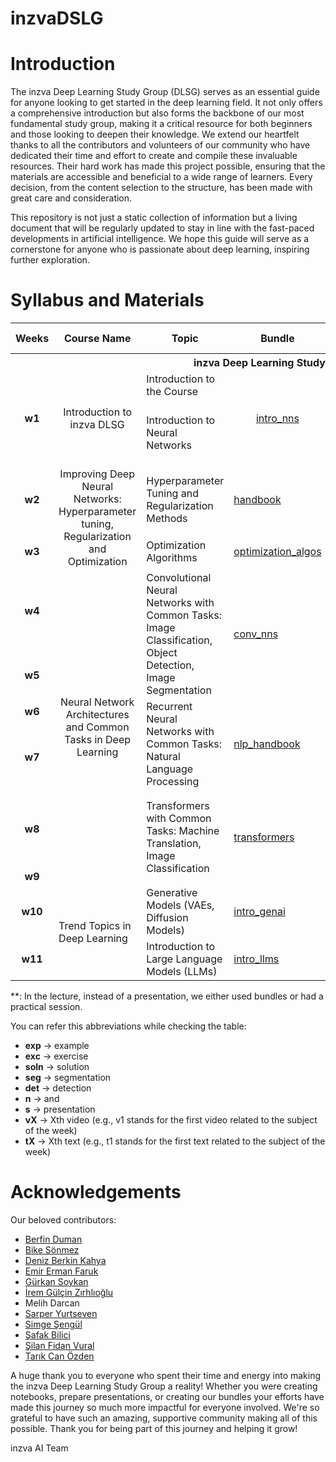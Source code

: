 # inzvaDSLG

# Introduction
The inzva Deep Learning Study Group (DLSG) serves as an essential guide for anyone looking to get started in the deep learning field. It not only offers a comprehensive introduction but also forms the backbone of our most fundamental study group, making it a critical resource for both beginners and those looking to deepen their knowledge. We extend our heartfelt thanks to all the contributors and volunteers of our community who have dedicated their time and effort to create and compile these invaluable resources. Their hard work has made this project possible, ensuring that the materials are accessible and beneficial to a wide range of learners. Every decision, from the content selection to the structure, has been made with great care and consideration.

This repository is not just a static collection of information but a living document that will be regularly updated to stay in line with the fast-paced developments in artificial intelligence. We hope this guide will serve as a cornerstone for anyone who is passionate about deep learning, inspiring further exploration.

# Syllabus and Materials


<table>
    <thead>
        <tr>
            <th>Weeks</th>
            <th>Course Name</th>
            <th>Topic</th>
            <th>Bundle</th>
            <th>Slide</th>
            <th>Notebooks</th>
            <th>Recommended Links</th>
        </tr>
    </thead>
    <tbody>
        <tr>
            <th colspan=7> inzva Deep Learning Study Group</th>
        </tr>
        <tr>
            <td style="text-align: center;"rowspan=2> <b>w1</b> </td>
            <td style="text-align: center;"rowspan=2>Introduction to inzva DLSG</td>
            <td>Introduction to the Course</td>
            <td style="text-align: center;"rowspan=2><a href="https://drive.google.com/file/d/1Ce9VyWxFiW0EBYicveAVOJp25jyPg_W8/view?usp=drive_link">intro_nns</a></td>
            <td style="text-align: center;"rowspan=2><a href="https://drive.google.com/file/d/1LhQq9k6Ik8AiE6foAO6r-SjvpFacDtIt/view?usp=sharing">w1_s</a></td>
            <td style="text-align: center;"rowspan=2><a href="https://drive.google.com/file/d/1sGPepXg0tkQC1bi5IzWhwOyjjGr9MCfx/view?usp=sharing">pytorchintro</a> <a href="https://drive.google.com/file/d/1BbhAnr0pD3_h-NVcNf_mx5hi-69jdEtC/view?usp=sharing">fcn_exp1.1</a> <a href="https://drive.google.com/file/d/1gIRoHE5ZHqd0UElQYmHokbkJorKfF4UO/view?usp=sharing">fcn_exp1.2</a></td>
            <td> </td>
        </tr>
        <tr>
            <td>Introduction to Neural Networks</td>
			  <td>
            <a href="https://www.youtube.com/watch?v=aircAruvnKk&list=PLZHQObOWTQDNU6R1_67000Dx_ZCJB-3pi">[v1]</a> <br>
            <a href="https://www.youtube.com/watch?v=IHZwWFHWa-w&list=PLZHQObOWTQDNU6R1_67000Dx_ZCJB-3pi&index=2">[v2]</a>  <br>
            <a href="https://www.youtube.com/watch?v=Ilg3gGewQ5U&list=PLZHQObOWTQDNU6R1_67000Dx_ZCJB-3pi&index=3">[v3]</a>  <br>
            <a href="https://www.youtube.com/watch?v=tIeHLnjs5U8&list=PLZHQObOWTQDNU6R1_67000Dx_ZCJB-3pi&index=4">[v4]</a>  <br>
            <a href="https://gaoxiangluo.github.io/2020/09/27/Visual-and-Rigorous-Proof-of-Universal-Approximation-Theorem-UAT/">[t1]</a> 
            </td>
        </tr>
        <tr>
            <td style="text-align: center;"> <b>w2</b> </td>
            <td style="text-align: center;"rowspan=2>Improving Deep Neural Networks:
 Hyperparameter tuning, Regularization and Optimization</td>
            <td>Hyperparameter Tuning and Regularization Methods</td>
            <td><a href="https://drive.google.com/file/d/1dtsZPtXomEv7qxDcMP2NBQrLGiV7JNLM/view?usp=sharing">handbook</a></td>
            <td><a href="https://drive.google.com/file/d/1jVCtRNULfGDzOqizoNMr9Pr-rjPQ3FVt/view?usp=sharing">w2_s</a></td>
            <td><a href="https://drive.google.com/file/d/1jtKAdJtjT4bium2gISp5NiiXwtj1fzA4/view?usp=sharing">exc</a> <a href="https://drive.google.com/file/d/1_wAY84_yrIyvlMDqhpm1xsYmuzmzj5rC/view?usp=sharing">soln</a> </td>
            <td><a href=""></a><a href=""></a></td>
        </tr>
        <tr>
            <td style="text-align: center;"> <b>w3</b> </td>
            <td>Optimization Algorithms</td>
            <td><a href="https://drive.google.com/file/d/1q9ub7NMhkxM8ugopzBLpAAesyb2uy3uI/view?usp=sharing">optimization_algos</a></td>
            <td><a href="https://drive.google.com/file/d/1-wVi_odVzSnaWIUD4gLo7z5OzzAdK1gg/view?usp=sharing">w3_s</a></td>
            <td><a href="https://drive.google.com/file/d/1cF-1bWmH7hfPxLWOSEzUx2I9jf6v__3C/view?usp=sharing">visual_exp</a></td>
            <td><a href="https://www.youtube.com/watch?v=NE88eqLngkg">[1]</a> <a href=""></a></td>
        </tr>
        <tr>
            <td style="text-align: center;"> <b>w4</b> </td>
            <td style="text-align: center;"rowspan=6>Neural Network Architectures and Common Tasks in Deep Learning</td>
            <td rowspan=2>Convolutional Neural Networks with Common Tasks: Image Classification, Object Detection, Image Segmentation</td>
            <td rowspan=2><a href="https://drive.google.com/file/d/15G76dE5UhGSYNAtZSQpbCcNtkeH0vPuZ/view?usp=sharing">conv_nns</a></td>
            <td><a href="https://drive.google.com/file/d/1pG3aLVz8t0VKjppymQ8iA6b-Qo3YsCUX/view?usp=sharing">w4_s</a></td>
            <td><a href="https://drive.google.com/file/d/1dApDs65P0ORibXJtgsocG5VGZI9B2DP3/view?usp=sharing">resnet_exp</a></td>
            <td><a href="https://www.youtube.com/watch?v=KuXjwB4LzSA&t=566s">[v1]</a> 
            <a href="https://www.youtube.com/watch?v=IaSGqQa5O-M">[v2]</a> 
            <a href="https://www.youtube.com/watch?v=pj9-rr1wDhM">[v3]</a> 
            <a href="https://www.youtube.com/watch?v=jDe5BAsT2-Y">[v4]</a></td>
        </tr>
        <tr>
            <td style="text-align: center;"> <b>w5</b> </td>
            <td><a href="https://github.com/denizberkin/study_group_week5/tree/final">**</a></td>
            <td><a href="https://github.com/denizberkin/study_group_week5/tree/final">seg_n_det_exp</a></td>
            <td><a href=""></a> <a href=""></a></td>
        </tr>
        <tr>
            <td style="text-align: center;"> <b>w6</b> </td>
            <td rowspan=2>Recurrent Neural Networks with Common Tasks: Natural Language Processing</td>
            <td rowspan=2 ><a href="https://drive.google.com/file/d/1Yckxlqqo1EF1PlyhwKuvHq4l9byg2etK/view?usp=sharing">nlp_handbook</a></td>
            <td><a href="https://drive.google.com/file/d/1AkDNkLoOWIgh0Qyoxmve1Qh4UjsBBWUd/view?usp=sharing">w6_s</a></td>
            <td><a href=""></a></td>
            <td><a href=""></a> <a href=""></a></td>
        </tr>
        <tr>
            <td style="text-align: center;"> <b>w7</b> </td>
            <td><a href="">**</a></td>
            <td><a href="https://drive.google.com/drive/folders/1E3uhfE89aDSL2hX8ZYZKP3cldadFpxn6?usp=sharing">charlm_exp</a>
            <a href="https://drive.google.com/drive/folders/1vnlvxsTCM1UoWqWOu_w2YAmDf1FAbGbQ?usp=drive_link">embeddings_exp</a>
 			  <a href="https://drive.google.com/drive/folders/1V8qFUGZyJ6dv19zrBjQ9SMI682g-4jXu?usp=drive_link">emotion_exp</a>
            </td>
            <td><a href=""></a> <a href=""></a></td>
        </tr>
        <tr>
            <td style="text-align: center;"> <b>w8</b> </td>
            <td rowspan=2 >Transformers with Common Tasks: Machine Translation, Image Classification</td>
            <td rowspan=2 ><a href="https://drive.google.com/file/d/1bViI6MQ5wTijwaUp5N5Ahm0KrDjkcP8k/view?usp=sharing">transformers</a></td>
            <td><a href="https://drive.google.com/file/d/1ykSjVS7gkNO7qFbc-Mndhp-AovtLlYUf/view?usp=sharing">w8_s</a></td>
            <td><a href=""></a></td>
            <td>
            <a href="https://jalammar.github.io/illustrated-transformer/">[t1]</a>
            <br>
            <a href="https://www.youtube.com/watch?v=yGTUuEx3GkA&t=1s">[v1]</a>
            <br>
            <a href="https://www.youtube.com/watch?v=tIvKXrEDMhk">[v2]</a>
            <br>
            <a href="https://www.youtube.com/watch?v=23XUv0T9L5c">[v3]</a>
            <br>
            <a href="https://www.youtube.com/watch?v=EXNBy8G43MM">[v4]</a>
            <br>
			  <a href="https://www.youtube.com/watch?v=eMlx5fFNoYc">[v5]</a>
            </td>
        </tr>
        <tr>
            <td style="text-align: center;"> <b>w9</b> </td>
            <td><a href="">**</a></td> <!-- w9 slide -->
            <td><a href="https://www.kaggle.com/code/berfinduman0/inzva-vit-example">vit_exp</a> <a href="https://www.kaggle.com/code/berfinduman0/eng-tr-neural-translation-dive-into-transformers">nmt_exp</a></td> <!-- w9 notebook -->
            <td>
            <a href="https://jalammar.github.io/visualizing-neural-machine-translation-mechanics-of-seq2seq-models-with-attention/">[t1]</a> 
            </td>
        </tr>
        <tr>
            <td style="text-align: center;"> <b>w10</b> </td>
 			  <td rowspan=3> Trend Topics in Deep Learning</td>
 			  <td rowspan=1> Generative Models (VAEs, Diffusion Models)</td>
 			  <td><a href="https://drive.google.com/file/d/1Zx5V8vT2NosDXmhPYQ0l47Eh_5--mZTz/view?usp=sharing">intro_genai</a></td>
 			  <td><a href="https://drive.google.com/file/d/1ntNE7156IF8xJbeyunUeYC1zodAVuYcb/view?usp=sharing">w10_s</a></td>
            <td><a href="https://colab.research.google.com/drive/1FPYyzOxQsCtsehyjq63p6qF0x96wGWZR?usp=sharing">sdiffusion_exp</a></td>
            <td><a href="https://www.youtube.com/watch?v=HoKDTa5jHvg">[v1]</a> <a href=""></a></td>
        </tr>
        <tr>
            <td style="text-align: center;"> <b>w11</b> </td>
            <td rowspan=1> Introduction to Large Language Models (LLMs) </td>
            <td><a href="https://drive.google.com/file/d/1t8A_hXAPg4li8sZ1TWjol5Bmlu-R38h2/view?usp=sharing">intro_llms</a></td>
 			  <td><a href="">**</a></td>
            <td><a href="https://colab.research.google.com/drive/1hUuTE-EQoogIvAy_7CQNLI4l9ot9dKu8?usp=sharing">bert_exp</a>
            <a href="https://colab.research.google.com/drive/1lZNpXo6EPCkcJzYm6YxoN3DA2eUmRT6k?usp=sharing">t5_exp</a>
            <a href="https://colab.research.google.com/drive/1WrmNCCQtK_nhObHOJ7PiaRspDzVJi6Ie?usp=sharing">llama_exp</a></td>
            <td><a href=""></a> <a href=""></a></td>
        </tr>
    </tbody>
</table>

**: In the lecture, instead of a presentation, we either used bundles or had a practical session.

You can refer this abbreviations while checking the table:

- **exp** → example
- **exc** → exercise
- **soln** → solution
- **seg** → segmentation
- **det** → detection
- **n** → and
- **s** → presentation
- **vX** → Xth video (e.g., v1 stands for the first video related to the subject of the week)
- **tX** → Xth text (e.g., t1 stands for the first text related to the subject of the week)


# Acknowledgements
Our beloved contributors:

<ul>
  <li><a href="http://www.linkedin.com/in/berfin-duman">Berfin Duman</a></li>
  <li><a href="https://www.linkedin.com/in/bikesonmez/">Bike Sönmez</a></li>
  <li><a href="https://www.linkedin.com/in/denizberkin/">Deniz Berkin Kahya</a></li>
  <li><a href="http://www.linkedin.com/in/emirfarukerman">Emir Erman Faruk</a></li>
  <li><a href="https://www.linkedin.com/in/gurkan-soykan/">Gürkan Soykan</a></li>
  <li><a href="https://www.linkedin.com/in/iremz/">İrem Gülçin Zırhlıoğlu</a></li>
  <li>Melih Darcan</li>
  <li><a href="https://www.linkedin.com/in/sarper-yurtseven/">Sarper Yurtseven</a></li>
  <li><a href="https://www.linkedin.com/in/simge-%C5%9Feny%C3%BCz-593726122/">Simge Şengül</a></li>
  <li><a href="https://www.linkedin.com/in/msafakbilici/">Şafak Bilici</a></li>
  <li><a href="https://www.linkedin.com/in/fidan-vural-ce/">Şilan Fidan Vural</a></li>
  <li><a href="https://www.linkedin.com/in/tarikcanozden">Tarık Can Özden</a></li>
</ul>


A huge thank you to everyone who spent their time and energy into making the inzva Deep Learning Study Group a reality! Whether you were creating notebooks, prepare presentations, or creating our bundles your efforts have made this journey so much more impactful for everyone involved. We're so grateful to have such an amazing, supportive community making all of this possible. Thank you for being part of this journey and helping it grow!

inzva AI Team